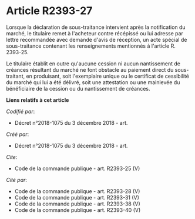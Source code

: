 # Article R2393-27

Lorsque la déclaration de sous-traitance intervient après la notification du marché, le titulaire remet à l'acheteur contre
récépissé ou lui adresse par lettre recommandée avec demande d'avis de réception, un acte spécial de sous-traitance contenant
les renseignements mentionnés à l'article R. 2393-25.

Le titulaire établit en outre qu'aucune cession ni aucun nantissement de créances résultant du marché ne font obstacle au
paiement direct du sous-traitant, en produisant, soit l'exemplaire unique ou le certificat de cessibilité du marché qui lui a
été délivré, soit une attestation ou une mainlevée du bénéficiaire de la cession ou du nantissement de créances.

**Liens relatifs à cet article**

_Codifié par_:

  - Décret n°2018-1075 du 3 décembre 2018 - art.

_Créé par_:

  - Décret n°2018-1075 du 3 décembre 2018 - art.

_Cite_:

  - Code de la commande publique - art. R2393-25 (V)

_Cité par_:

  - Code de la commande publique - art. R2393-28 (V)
  - Code de la commande publique - art. R2393-31 (V)
  - Code de la commande publique - art. R2393-38 (V)
  - Code de la commande publique - art. R2393-40 (V)
